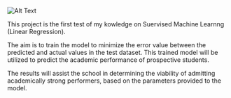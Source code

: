 ![Alt Text]('.\Images\pexels-pixabay-267885.jpg)

This project is the first test of my kowledge on Suervised Machine Learnng (Linear Regression).

The aim is to train the model to minimize the error value between the predicted and actual values in the test dataset. This trained model will be utilized to predict the academic performance of prospective students.

The results will assist the school in determining the viability of admitting academically strong performers, based on the parameters provided to the model.
